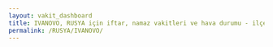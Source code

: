 ```yaml
---
layout: vakit_dashboard
title: IVANOVO, RUSYA için iftar, namaz vakitleri ve hava durumu - ilçe/eyalet seç
permalink: /RUSYA/IVANOVO/
---
```


<script type="text/javascript">
  var GLOBAL_COUNTRY = 'RUSYA';
  var GLOBAL_CITY = 'IVANOVO';
  var GLOBAL_STATE = '';
  var lat = 72;
  var lon = 21;
</script>

